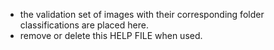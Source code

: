 * the validation set of images with their corresponding folder classifications are placed here.
* remove or delete this HELP FILE when used. 
